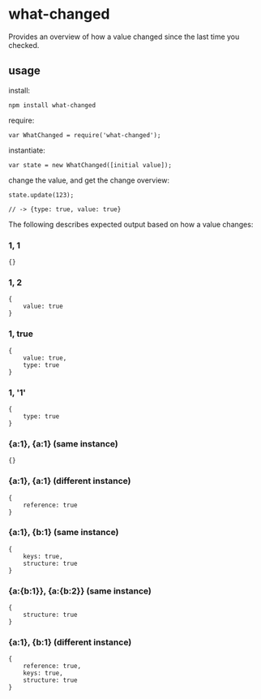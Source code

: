 # what-changed

Provides an overview of how a value changed since the last time you checked.

## usage

install:

    npm install what-changed

require:

    var WhatChanged = require('what-changed');

instantiate:

    var state = new WhatChanged([initial value]);

change the value, and get the change overview:

    state.update(123);

    // -> {type: true, value: true}


The following describes expected output based on how a value changes:

### 1, 1

    {}

### 1, 2

    {
        value: true
    }

### 1, true

    {
        value: true,
        type: true
    }

### 1, '1'

    {
        type: true
    }

### {a:1}, {a:1} (same instance)

    {}

### {a:1}, {a:1} (different instance)

    {
        reference: true
    }

### {a:1}, {b:1} (same instance)

    {
        keys: true,
        structure: true
    }


### {a:{b:1}}, {a:{b:2}} (same instance)

    {
        structure: true
    }


### {a:1}, {b:1} (different instance)

    {
        reference: true,
        keys: true,
        structure: true
    }